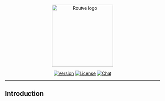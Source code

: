 <p align="center"><img width="200" src="https://i.ibb.co/gRSQL1G/routve.png" alt="Routve logo"></p>
<p align="center">
  <a href="https://www.npmjs.com/package/routve"><img src="https://img.shields.io/npm/v/routve.svg?sanitize=true" alt="Version"></a>
  <a href="https://www.npmjs.com/package/routve"><img src="https://img.shields.io/npm/l/routve.svg?sanitize=true" alt="License"></a>
  <a href="https://discord.gg/XdVvr2"><img src="https://img.shields.io/badge/chat-on%20discord-7289da.svg?sanitize=true" alt="Chat"></a>
</p>

---

## Introduction
